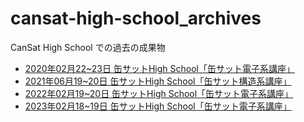 # cansat-high-school_archives
CanSat High School での過去の成果物

- [2020年02月22~23日 缶サットHigh School「缶サット電子系講座」](./2020-02-22_fukui)
- [2021年06月19~20日 缶サットHigh School「缶サット構造系講座」](./2021-06-19_fukui)
- [2022年02月19~20日 缶サットHigh School「缶サット電子系講座」](./2022-02-19_fukui)
- [2023年02月18~19日 缶サットHigh School「缶サット電子系講座」](./2023-02-18_fukui)
